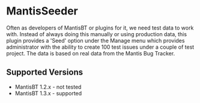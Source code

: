# MantisSeeder

Often as developers of MantisBT or plugins for it, we need test data to work
with.  Instead of always doing this manually or using production data, this
plugin provides a 'Seed' option under the Manage menu which provides
administrator with the ability to create 100 test issues under a couple of 
test project.  The data is based on real data from the Mantis Bug Tracker.

## Supported Versions

- MantisBT 1.2.x - not tested
- MantisBT 1.3.x - supported

